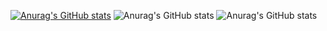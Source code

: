 [![Anurag's GitHub stats](https://github-readme-stats.vercel.app/api?username=bmp29)](https://github.com/bmp29/github-readme-stats)
![Anurag's GitHub stats](https://github-readme-stats.vercel.app/api?username=bmp29&hide=contribs,prs)
![Anurag's GitHub stats](https://github-readme-stats.vercel.app/api?username=bmp29&show=reviews,discussions_started,discussions_answered,prs_merged,prs_merged_percentage)

